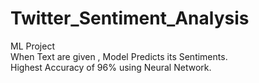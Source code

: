 # Twitter_Sentiment_Analysis
ML Project <br>
When Text are given , Model Predicts its Sentiments. <br>
Highest Accuracy of 96% using Neural Network. <br>

